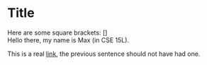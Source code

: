 # Title

Here are some square brackets: []
<br>
Hello there, my name is Max (in CSE 15L).

This is a real [link](www.nothing.com), the
previous sentence should not have had one.